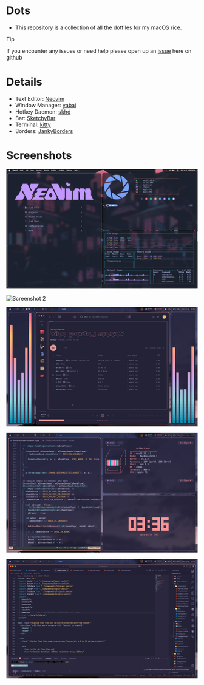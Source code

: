# Dots

- This repository is a collection of all the dotfiles for my macOS rice.

> [!TIP]
> If you encounter any issues or need help please open up an [issue](https://github.com/NotAriRay/dotfiles/issues) here on github

# Details

- Text Editor: [Neovim](https://neovim.io)
- Window Manager: [yabai](https://github.com/koekeishiya/yabai)
- Hotkey Daemon: [skhd](https://github.com/koekeishiya/skhd)
- Bar: [SketchyBar](https://github.com/FelixKratz/SketchyBar)
- Terminal: [kitty](https://github.com/kovidgoyal/kitty)
- Borders: [JankyBorders](https://github.com/FelixKratz/JankyBorders)

# Screenshots

![Screenshot 1](/Screenshots/SS1.png)

![Screenshot 2](/Screenshots/SS2.png)

![Screenshot 3](/Screenshots/ss3.png)

![Screenshot 4](/Screenshots/ss4.png)

![Screenshot 5](/Screenshots/ss5.png)
